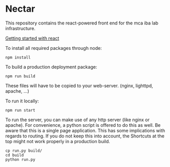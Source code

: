 # Nectar

This repository contains the react-powered front end for the mca iba
lab infrastructure.

[Getting started with react](react.md)

To install all required packages through node:
```
npm install
```

To build a production deployment package:
```
npm run build
```
These files will have to be copied to your web-server. (nginx, lighttpd, apache, ...)

To run it locally:
```
npm run start
```

To run the server, you can make use of any http server (like nginx or apache). For convenience, a python script is offered to do this as well.
Be aware that this is a single page application. This has some implications with regards to routing. If you do not keep this into account, the
Shortcuts at the top might not work properly in a production build.

```
cp run.py build/
cd build
python run.py
```



